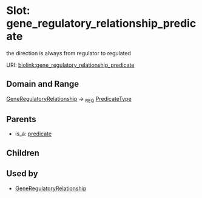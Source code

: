 
# Slot: gene_regulatory_relationship_predicate


the direction is always from regulator to regulated

URI: [biolink:gene_regulatory_relationship_predicate](https://w3id.org/biolink/vocab/gene_regulatory_relationship_predicate)


## Domain and Range

[GeneRegulatoryRelationship](GeneRegulatoryRelationship.md) ->  <sub>REQ</sub> [PredicateType](types/PredicateType.md)

## Parents

 *  is_a: [predicate](predicate.md)

## Children


## Used by

 * [GeneRegulatoryRelationship](GeneRegulatoryRelationship.md)
